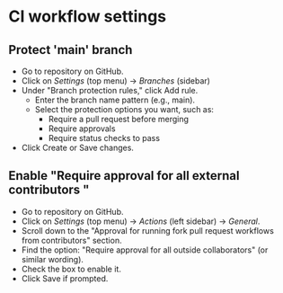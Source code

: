 # CI workflow settings

## Protect 'main' branch

- Go to repository on GitHub.
- Click on *Settings* (top menu) -> *Branches* (sidebar)
- Under "Branch protection rules," click Add rule.
  - Enter the branch name pattern (e.g., main).
  - Select the protection options you want, such as:
    - Require a pull request before merging
    - Require approvals
    - Require status checks to pass
- Click Create or Save changes.

## Enable "Require approval for all external contributors "

- Go to repository on GitHub. 
- Click on *Settings* (top menu) → *Actions* (left sidebar) → *General*.
- Scroll down to the "Approval for running fork pull request workflows from contributors" section.
- Find the option: "Require approval for all outside collaborators" (or similar wording).
- Check the box to enable it.
- Click Save if prompted.
